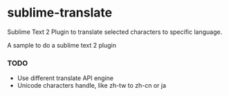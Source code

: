 sublime-translate
=================

Sublime Text 2 Plugin to translate selected characters to specific language.

A sample to do a sublime text 2 plugin

### TODO

* Use different translate API engine
* Unicode characters handle, like zh-tw to zh-cn or ja